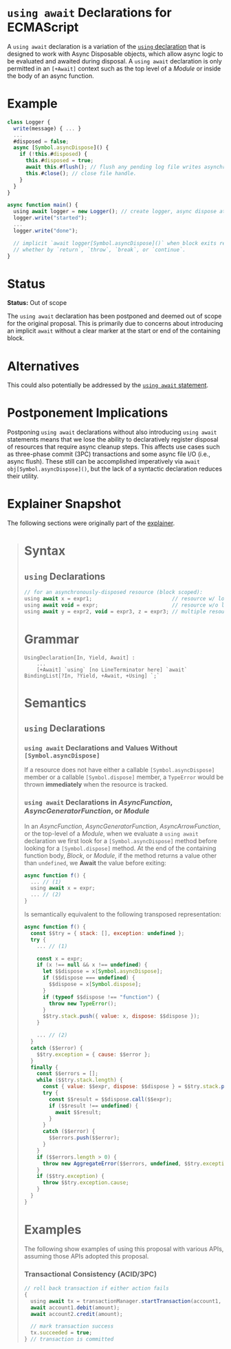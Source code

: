 # `using await` Declarations for ECMAScript

A `using await` declaration is a variation of the [`using` declaration](../README.md) that is designed to work with
Async Disposable objects, which allow async logic to be evaluated and awaited during disposal. A `using await`
declaration is only permitted in an `[+Await]` context such as the top level of a _Module_ or inside the body of an
async function.

# Example

```js
class Logger {
  write(message) { ... }
  ...
  #disposed = false;
  async [Symbol.asyncDispose]() {
    if (!this.#disposed) {
      this.#disposed = true;
      await this.#flush(); // flush any pending log file writes asynchronously.
      this.#close(); // close file handle.
    }
  }
}

async function main() {
  using await logger = new Logger(); // create logger, async dispose at end of block
  logger.write("started");
  ...
  logger.write("done");

  // implicit `await logger[Symbol.asyncDispose]()` when block exits regardless as to
  // whether by `return`, `throw`, `break`, or `continue`.
}
```

# Status

**Status:** Out of scope

The `using await` declaration has been postponed and deemed out of scope for the original proposal. This is primarily
due to concerns about introducing an implicit `await` without a clear marker at the start or end of the containing
block.

# Alternatives

This could also potentially be addressed by the [`using await` statement](./using-await-statement.md).

# Postponement Implications

Postponing `using await` declarations without also introducing `using await` statements means that we lose the ability
to declaratively register disposal of resources that require async cleanup steps. This affects use cases such as
three-phase commit (3PC) transactions and some async file I/O (i.e., async flush). These still can be accomplished
imperatively via `await obj[Symbol.asyncDispose]()`, but the lack of a syntactic declaration reduces their utility.

# Explainer Snapshot

The following sections were originally part of the [explainer](../README.md).

> # Syntax
>
> ## `using` Declarations
>
> ```js
> // for an asynchronously-disposed resource (block scoped):
> using await x = expr1;                          // resource w/ local binding
> using await void = expr;                        // resource w/o local binding
> using await y = expr2, void = expr3, z = expr3; // multiple resources
> ```
>
> # Grammar
>
> ```grammarkdown
> UsingDeclaration[In, Yield, Await] :
>     ...
>     [+Await] `using` [no LineTerminator here] `await` BindingList[?In, ?Yield, +Await, +Using] `;`
> ```
>
> # Semantics
>
> ## `using` Declarations
>
> ### `using await` Declarations and Values Without `[Symbol.asyncDispose]`
>
> If a resource does not have either a callable `[Symbol.asyncDispose]` member or a callable  `[Symbol.dispose]` member,
> a `TypeError` would be thrown **immediately** when the resource is tracked.
>
> ### `using await` Declarations in _AsyncFunction_, _AsyncGeneratorFunction_, or _Module_
>
> In an _AsyncFunction_, _AsyncGeneratorFunction_, _AsyncArrowFunction_, or the top-level of a _Module_, when we
> evaluate a `using await` declaration we first look for a `[Symbol.asyncDispose]` method before looking for a
> `[Symbol.dispose]` method. At the end of the containing function body, _Block_, or _Module_, if the method returns a
> value other than `undefined`, we **Await** the value before exiting:
>
> ```js
> async function f() {
>   ... // (1)
>   using await x = expr;
>   ... // (2)
> }
> ```
>
> Is semantically equivalent to the following transposed representation:
>
>
> ```js
> async function f() {
>   const $$try = { stack: [], exception: undefined };
>   try {
>     ... // (1)
>
>     const x = expr;
>     if (x !== null && x !== undefined) {
>       let $$dispose = x[Symbol.asyncDispose];
>       if ($$dispose === undefined) {
>         $$dispose = x[Symbol.dispose];
>       }
>       if (typeof $$dispose !== "function") {
>         throw new TypeError();
>       }
>       $$try.stack.push({ value: x, dispose: $$dispose });
>     }
>
>     ... // (2)
>   }
>   catch ($$error) {
>     $$try.exception = { cause: $$error };
>   }
>   finally {
>     const $$errors = [];
>     while ($$try.stack.length) {
>       const { value: $$expr, dispose: $$dispose } = $$try.stack.pop();
>       try {
>         const $$result = $$dispose.call($$expr);
>         if ($$result !== undefined) {
>           await $$result;
>         }
>       }
>       catch ($$error) {
>         $$errors.push($$error);
>       }
>     }
>     if ($$errors.length > 0) {
>       throw new AggregateError($$errors, undefined, $$try.exception);
>     }
>     if ($$try.exception) {
>       throw $$try.exception.cause;
>     }
>   }
> }
> ```
>
> # Examples
>
> The following show examples of using this proposal with various APIs, assuming those APIs adopted this proposal.
>
> ### Transactional Consistency (ACID/3PC)
> ```js
> // roll back transaction if either action fails
> {
>   using await tx = transactionManager.startTransaction(account1, account2);
>   await account1.debit(amount);
>   await account2.credit(amount);
> 
>   // mark transaction success
>   tx.succeeded = true;
> } // transaction is committed
> ```
